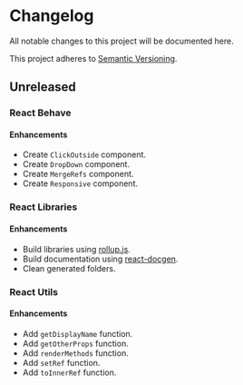 <!--
  When editing this file keep in mind to:
  * Prefer clear English sentences to short abbreviations.
  * Keep the packages sorted in alphabetical order:
    1. React Behave
    2. React Libraries
    3. React UI
    4. React Utils
  * Keep the sections sorted in the same order:
    1. Breaking changes
    2. Enhancements
    3. Bug fixes
    4. Documentation
  * Put all unreleased changes in the top level "Unreleased" section.
-->

# Changelog

All notable changes to this project will be documented here.

This project adheres to [Semantic Versioning](http://semver.org/spec/v2.0.0.html).

## Unreleased

### React Behave

#### Enhancements

- Create `ClickOutside` component.
- Create `DropDown` component.
- Create `MergeRefs` component.
- Create `Responsive` component.

### React Libraries

#### Enhancements

- Build libraries using [rollup.js](https://rollupjs.org/).
- Build documentation using [react-docgen](https://github.com/reactjs/react-docgen).
- Clean generated folders.

### React Utils

#### Enhancements

- Add `getDisplayName` function.
- Add `getOtherProps` function.
- Add `renderMethods` function.
- Add `setRef` function.
- Add `toInnerRef` function.

